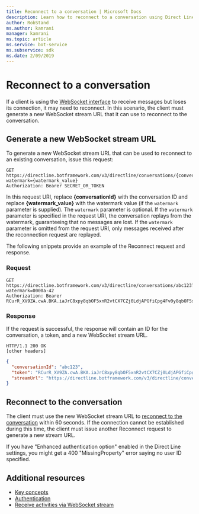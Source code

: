 ```yaml
---
title: Reconnect to a conversation | Microsoft Docs
description: Learn how to reconnect to a conversation using Direct Line API v3.0. 
author: RobStand
ms.author: kamrani
manager: kamrani
ms.topic: article
ms.service: bot-service
ms.subservice: sdk
ms.date: 2/09/2019
---
```


# Reconnect to a conversation

If a client is using the [WebSocket interface](bot-framework-rest-direct-line-3-0-receive-activities.md#connect-via-websocket) to receive messages but loses its connection, it may need to reconnect. In this scenario, the client must generate a new WebSocket stream URL that it can use to reconnect to the conversation.

## Generate a new WebSocket stream URL

To generate a new WebSocket stream URL that can be used to reconnect to an existing conversation, issue this request: 

```http
GET https://directline.botframework.com/v3/directline/conversations/{conversationId}?watermark={watermark_value}
Authorization: Bearer SECRET_OR_TOKEN
```

In this request URI, replace **{conversationId}** with the conversation ID and replace **{watermark_value}** with the watermark value (if the `watermark` parameter is supplied). The `watermark` parameter is optional. If the `watermark` parameter is specified in the request URI, the conversation replays from the watermark, guaranteeing that no messages are lost. If the `watermark` parameter is omitted from the request URI, only messages received after the reconnection request are replayed.

The following snippets provide an example of the Reconnect request and response.

### Request

```http
GET https://directline.botframework.com/v3/directline/conversations/abc123?watermark=0000a-42
Authorization: Bearer RCurR_XV9ZA.cwA.BKA.iaJrC8xpy8qbOF5xnR2vtCX7CZj0LdjAPGfiCpg4Fv0y8qbOF5xPGfiCpg4Fv0y8qqbOF5x8qbOF5xn
```

### Response

If the request is successful, the response will contain an ID for the conversation, a token, and a new WebSocket stream URL.

```http
HTTP/1.1 200 OK
[other headers]
```

```json
{
  "conversationId": "abc123",
  "token": "RCurR_XV9ZA.cwA.BKA.iaJrC8xpy8qbOF5xnR2vtCX7CZj0LdjAPGfiCpg4Fv0y8qbOF5xPGfiCpg4Fv0y8qqbOF5x8qbOF5xn",
  "streamUrl": "https://directline.botframework.com/v3/directline/conversations/abc123/stream?watermark=000a-4&amp;t=RCurR_XV9ZA.cwA..."
}
```

## Reconnect to the conversation

The client must use the new WebSocket stream URL to [reconnect to the conversation](bot-framework-rest-direct-line-3-0-receive-activities.md#connect-via-websocket) within 60 seconds. If the connection cannot be established during this time, the client must issue another Reconnect request to generate a new stream URL.

If you have "Enhanced authentication option" enabled in the Direct Line settings, you might get a 400 "MissingProperty" error saying no user ID specified.

## Additional resources

- [Key concepts](bot-framework-rest-direct-line-3-0-concepts.md)
- [Authentication](bot-framework-rest-direct-line-3-0-authentication.md)
- [Receive activities via WebSocket stream](bot-framework-rest-direct-line-3-0-receive-activities.md#connect-via-websocket)
